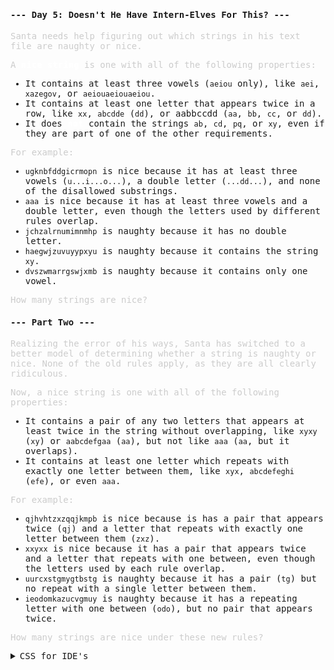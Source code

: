 #### --- Day 5: Doesn't He Have Intern-Elves For This? ---

Santa needs help figuring out which strings in his text file are naughty or nice.

A <span class="indicator">nice string</span> is one with all of the following properties:

   - It contains at least three vowels (`aeiou` only), like `aei`, `xazegov`, or `aeiouaeiouaeiou`.
   - It contains at least one letter that appears twice in a row, like `xx`, `abcdde` (`dd`), or aabbccdd (`aa`, `bb`, `cc`, or `dd`).
   - It does <span class="indicator">not</span> contain the strings `ab`, `cd`, `pq`, or `xy`, even if they are part of one of the other requirements.

For example:

   - `ugknbfddgicrmopn` is nice because it has at least three vowels (`u...i...o...`), a double letter (`...dd...`), and none of the disallowed substrings.
   - `aaa` is nice because it has at least three vowels and a double letter, even though the letters used by different rules overlap.
   - `jchzalrnumimnmhp` is naughty because it has no double letter.
   - `haegwjzuvuyypxyu` is naughty because it contains the string `xy`.
   - `dvszwmarrgswjxmb` is naughty because it contains only one vowel.

How many strings are nice?

#### --- Part Two ---

Realizing the error of his ways, Santa has switched to a better model of determining whether a string is naughty or nice. None of the old rules apply, as they are all clearly ridiculous.

Now, a nice string is one with all of the following properties:

   - It contains a pair of any two letters that appears at least twice in the string without overlapping, like `xyxy` (`xy`) or `aabcdefgaa` (`aa`), but not like `aaa` (`aa`, but it overlaps).
   - It contains at least one letter which repeats with exactly one letter between them, like `xyx`, `abcdefeghi` (`efe`), or even `aaa`.

For example:

   - `qjhvhtzxzqqjkmpb` is nice because is has a pair that appears twice (`qj`) and a letter that repeats with exactly one letter between them (`zxz`).
   - `xxyxx` is nice because it has a pair that appears twice and a letter that repeats with one between, even though the letters used by each rule overlap.
   - `uurcxstgmygtbstg` is naughty because it has a pair (`tg`) but no repeat with a single letter between them.
   - `ieodomkazucvgmuy` is naughty because it has a repeating letter with one between (`odo`), but no pair that appears twice.

How many strings are nice under these new rules?

<details><summary>CSS for IDE's</summary>

<style>
   body {
      font-family: "Source Code Pro", monospace;
      width: 47em;
      font-weight: 300;
      font-size: 14px;
   }
   span {
      font-weight: bold;
   }
   p {
      color: #ccc;
   }
   .star {
      color: #ffff66;
      text-shadow: 0 0 5px #ffff66;
   }
   .indicator {
      color: white;
      text-shadow: 0 0 5px white;
   }
</style>

Who doesn't like some styling :3
</details>